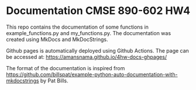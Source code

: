 # Documentation CMSE 890-602 HW4

This repo contains the documentation of some functions in example_functions.py and my_functions.py. The documentation was created using MkDocs and MkDocStrings.

Github pages is automatically deployed using Github Actions. The page can be accessed at: https://amansnama.github.io/4hw-docs-ghpages/

The format of the documentation is inspired from https://github.com/billspat/example-python-auto-documentation-with-mkdocstrings by Pat Bills.